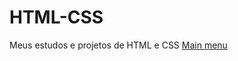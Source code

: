 # HTML-CSS
 Meus estudos e projetos de HTML e CSS
<a href="https://maykmi.github.io/HTML-CSS/Exercicios/MAIN/main.html"> Main menu </a>